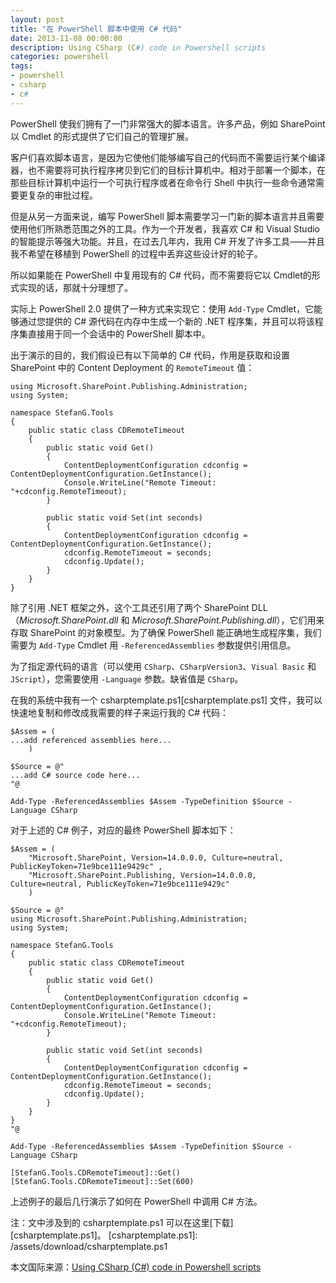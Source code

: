 ```yaml
---
layout: post
title: "在 PowerShell 脚本中使用 C# 代码"
date: 2013-11-08 00:00:00
description: Using CSharp (C#) code in Powershell scripts
categories: powershell
tags:
- powershell
- csharp
- c#
---
```

PowerShell 使我们拥有了一门非常强大的脚本语言。许多产品，例如 SharePoint 以 Cmdlet 的形式提供了它们自己的管理扩展。

客户们喜欢脚本语言，是因为它使他们能够编写自己的代码而不需要运行某个编译器，也不需要将可执行程序拷贝到它们的目标计算机中。相对于部署一个脚本，在那些目标计算机中运行一个可执行程序或者在命令行 Shell 中执行一些命令通常需要更复杂的审批过程。

但是从另一方面来说，编写 PowerShell 脚本需要学习一门新的脚本语言并且需要使用他们所熟悉范围之外的工具。作为一个开发者，我喜欢 C# 和 Visual Studio 的智能提示等强大功能。并且，在过去几年内，我用 C# 开发了许多工具——并且我不希望在移植到 PowerShell 的过程中丢弃这些设计好的轮子。

所以如果能在 PowerShell 中复用现有的 C# 代码，而不需要将它以 Cmdlet的形式实现的话，那就十分理想了。

实际上 PowerShell 2.0 提供了一种方式来实现它：使用 `Add-Type` Cmdlet，它能够通过您提供的 C# 源代码在内存中生成一个新的 .NET 程序集，并且可以将该程序集直接用于同一个会话中的 PowerShell 脚本中。

出于演示的目的，我们假设已有以下简单的 C# 代码，作用是获取和设置 SharePoint 中的 Content Deployment 的 `RemoteTimeout` 值：

	using Microsoft.SharePoint.Publishing.Administration; 
	using System; 
	
	namespace StefanG.Tools 
	{ 
	    public static class CDRemoteTimeout  
	    { 
	        public static void Get() 
	        { 
	            ContentDeploymentConfiguration cdconfig = ContentDeploymentConfiguration.GetInstance();
	            Console.WriteLine("Remote Timeout: "+cdconfig.RemoteTimeout); 
	        } 
	
	        public static void Set(int seconds) 
	        { 
	            ContentDeploymentConfiguration cdconfig = ContentDeploymentConfiguration.GetInstance(); 
	            cdconfig.RemoteTimeout = seconds;
	            cdconfig.Update();
	        } 
	    } 
	}

除了引用 .NET 框架之外，这个工具还引用了两个 SharePoint DLL（*Microsoft.SharePoint.dll* 和 *Microsoft.SharePoint.Publishing.dll*），它们用来存取 SharePoint 的对象模型。为了确保 PowerShell 能正确地生成程序集，我们需要为 `Add-Type` Cmdlet 用 `-ReferencedAssemblies` 参数提供引用信息。

为了指定源代码的语言（可以使用 `CSharp`、`CSharpVersion3`、`Visual Basic` 和 `JScript`），您需要使用 `-Language` 参数。缺省值是 `CSharp`。

在我的系统中我有一个 csharptemplate.ps1[csharptemplate.ps1] 文件，我可以快速地复制和修改成我需要的样子来运行我的 C# 代码：

	$Assem = (
	...add referenced assemblies here...
	    ) 
	
	$Source = @" 
	...add C# source code here...
	"@ 
	
	Add-Type -ReferencedAssemblies $Assem -TypeDefinition $Source -Language CSharp

对于上述的 C# 例子，对应的最终 PowerShell 脚本如下：

	$Assem = ( 
	    "Microsoft.SharePoint, Version=14.0.0.0, Culture=neutral, PublicKeyToken=71e9bce111e9429c" , 
	    "Microsoft.SharePoint.Publishing, Version=14.0.0.0, Culture=neutral, PublicKeyToken=71e9bce111e9429c"
	    ) 
	
	$Source = @" 
	using Microsoft.SharePoint.Publishing.Administration; 
	using System; 
	
	namespace StefanG.Tools 
	{ 
	    public static class CDRemoteTimeout  
	    { 
	        public static void Get() 
	        { 
	            ContentDeploymentConfiguration cdconfig = ContentDeploymentConfiguration.GetInstance();
	            Console.WriteLine("Remote Timeout: "+cdconfig.RemoteTimeout); 
	        } 
	         
	        public static void Set(int seconds) 
	        { 
	            ContentDeploymentConfiguration cdconfig = ContentDeploymentConfiguration.GetInstance(); 
	            cdconfig.RemoteTimeout = seconds;
	            cdconfig.Update();
	        } 
	    } 
	} 
	"@ 
	
	Add-Type -ReferencedAssemblies $Assem -TypeDefinition $Source -Language CSharp  
	
	[StefanG.Tools.CDRemoteTimeout]::Get()
	[StefanG.Tools.CDRemoteTimeout]::Set(600)

上述例子的最后几行演示了如何在 PowerShell 中调用 C# 方法。

注：文中涉及到的 csharptemplate.ps1 可以在这里[下载][csharptemplate.ps1]。
[csharptemplate.ps1]: /assets/download/csharptemplate.ps1
<!--more-->
本文国际来源：[Using CSharp (C#) code in Powershell scripts](http://blogs.technet.com/b/stefan_gossner/archive/2010/05/07/using-csharp-c-code-in-powershell-scripts.aspx)
